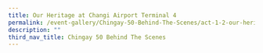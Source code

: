 ```yaml
---
title: Our Heritage at Changi Airport Terminal 4
permalink: /event-gallery/Chingay-50-Behind-The-Scenes/act-1-2-our-heritage-at-changi-terminal-4
description: ""
third_nav_title: Chingay 50 Behind The Scenes
---
```

